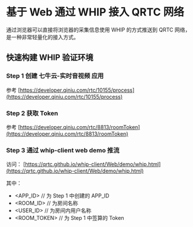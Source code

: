 # 基于 Web 通过 WHIP 接入 QRTC 网络

通过浏览器可以直接将浏览器的采集信息使用 WHIP 的方式推送到 QRTC 网络，是一种非常轻量化的接入方式。

## 快速构建 WHIP 验证环境

### Step 1 创建 七牛云-实时音视频 应用

参考 [https://developer.qiniu.com/rtc/10155/process](https://developer.qiniu.com/rtc/10155/process)

### Step 2 获取 Token

参考 [https://developer.qiniu.com/rtc/8813/roomToken](https://developer.qiniu.com/rtc/8813/roomToken)

### Step 3 通过 whip-client web demo 推流

访问： [https://qrtc.github.io/whip-client/Web/demo/whip.html](https://qrtc.github.io/whip-client/Web/demo/whip.html)

其中：

- <APP_ID> // 为 Step 1 中创建的 APP_ID
- <ROOM_ID> // 为房间名称
- <USER_ID> // 为房间内用户名称
- <ROOM_TOKEN> // 为 Step 1 中签算的 Token
